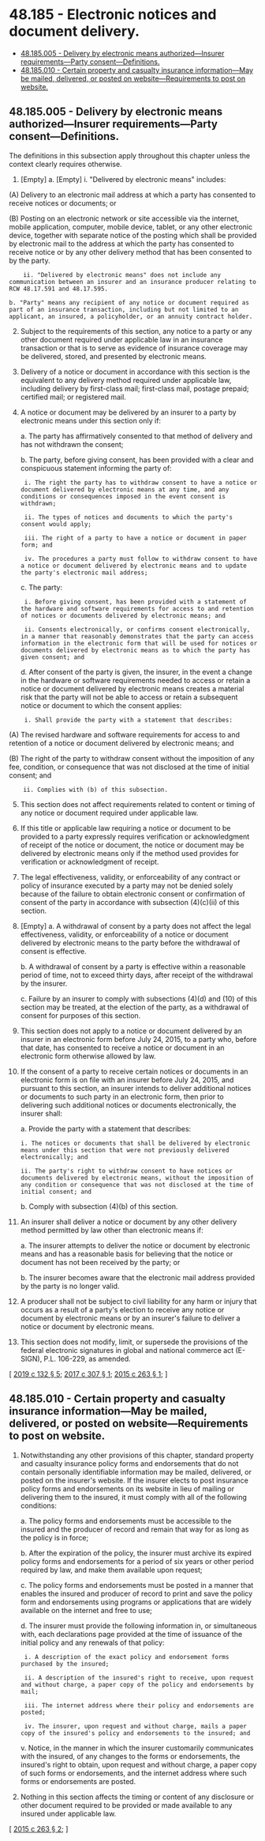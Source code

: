 # 48.185 - Electronic notices and document delivery.
* [48.185.005 - Delivery by electronic means authorized—Insurer requirements—Party consent—Definitions.](#48185005---delivery-by-electronic-means-authorizedinsurer-requirementsparty-consentdefinitions)
* [48.185.010 - Certain property and casualty insurance information—May be mailed, delivered, or posted on website—Requirements to post on website.](#48185010---certain-property-and-casualty-insurance-informationmay-be-mailed-delivered-or-posted-on-websiterequirements-to-post-on-website)
## 48.185.005 - Delivery by electronic means authorized—Insurer requirements—Party consent—Definitions.
The definitions in this subsection apply throughout this chapter unless the context clearly requires otherwise.

1. [Empty]
    a. [Empty]
        i. "Delivered by electronic means" includes:

(A) Delivery to an electronic mail address at which a party has consented to receive notices or documents; or

(B) Posting on an electronic network or site accessible via the internet, mobile application, computer, mobile device, tablet, or any other electronic device, together with separate notice of the posting which shall be provided by electronic mail to the address at which the party has consented to receive notice or by any other delivery method that has been consented to by the party.

        ii. "Delivered by electronic means" does not include any communication between an insurer and an insurance producer relating to RCW 48.17.591 and 48.17.595.

    b. "Party" means any recipient of any notice or document required as part of an insurance transaction, including but not limited to an applicant, an insured, a policyholder, or an annuity contract holder.

2. Subject to the requirements of this section, any notice to a party or any other document required under applicable law in an insurance transaction or that is to serve as evidence of insurance coverage may be delivered, stored, and presented by electronic means.

3. Delivery of a notice or document in accordance with this section is the equivalent to any delivery method required under applicable law, including delivery by first-class mail; first-class mail, postage prepaid; certified mail; or registered mail.

4. A notice or document may be delivered by an insurer to a party by electronic means under this section only if:

    a. The party has affirmatively consented to that method of delivery and has not withdrawn the consent;

    b. The party, before giving consent, has been provided with a clear and conspicuous statement informing the party of:

        i. The right the party has to withdraw consent to have a notice or document delivered by electronic means at any time, and any conditions or consequences imposed in the event consent is withdrawn;

        ii. The types of notices and documents to which the party's consent would apply;

        iii. The right of a party to have a notice or document in paper form; and

        iv. The procedures a party must follow to withdraw consent to have a notice or document delivered by electronic means and to update the party's electronic mail address;

    c. The party:

        i. Before giving consent, has been provided with a statement of the hardware and software requirements for access to and retention of notices or documents delivered by electronic means; and

        ii. Consents electronically, or confirms consent electronically, in a manner that reasonably demonstrates that the party can access information in the electronic form that will be used for notices or documents delivered by electronic means as to which the party has given consent; and

    d. After consent of the party is given, the insurer, in the event a change in the hardware or software requirements needed to access or retain a notice or document delivered by electronic means creates a material risk that the party will not be able to access or retain a subsequent notice or document to which the consent applies:

        i. Shall provide the party with a statement that describes:

(A) The revised hardware and software requirements for access to and retention of a notice or document delivered by electronic means; and

(B) The right of the party to withdraw consent without the imposition of any fee, condition, or consequence that was not disclosed at the time of initial consent; and

        ii. Complies with (b) of this subsection.

5. This section does not affect requirements related to content or timing of any notice or document required under applicable law.

6. If this title or applicable law requiring a notice or document to be provided to a party expressly requires verification or acknowledgment of receipt of the notice or document, the notice or document may be delivered by electronic means only if the method used provides for verification or acknowledgment of receipt.

7. The legal effectiveness, validity, or enforceability of any contract or policy of insurance executed by a party may not be denied solely because of the failure to obtain electronic consent or confirmation of consent of the party in accordance with subsection (4)(c)(ii) of this section.

8. [Empty]
    a. A withdrawal of consent by a party does not affect the legal effectiveness, validity, or enforceability of a notice or document delivered by electronic means to the party before the withdrawal of consent is effective.

    b. A withdrawal of consent by a party is effective within a reasonable period of time, not to exceed thirty days, after receipt of the withdrawal by the insurer.

    c. Failure by an insurer to comply with subsections (4)(d) and (10) of this section may be treated, at the election of the party, as a withdrawal of consent for purposes of this section.

9. This section does not apply to a notice or document delivered by an insurer in an electronic form before July 24, 2015, to a party who, before that date, has consented to receive a notice or document in an electronic form otherwise allowed by law.

10. If the consent of a party to receive certain notices or documents in an electronic form is on file with an insurer before July 24, 2015, and pursuant to this section, an insurer intends to deliver additional notices or documents to such party in an electronic form, then prior to delivering such additional notices or documents electronically, the insurer shall:

    a. Provide the party with a statement that describes:

        i. The notices or documents that shall be delivered by electronic means under this section that were not previously delivered electronically; and

        ii. The party's right to withdraw consent to have notices or documents delivered by electronic means, without the imposition of any condition or consequence that was not disclosed at the time of initial consent; and

    b. Comply with subsection (4)(b) of this section.

11. An insurer shall deliver a notice or document by any other delivery method permitted by law other than electronic means if:

    a. The insurer attempts to deliver the notice or document by electronic means and has a reasonable basis for believing that the notice or document has not been received by the party; or

    b. The insurer becomes aware that the electronic mail address provided by the party is no longer valid.

12. A producer shall not be subject to civil liability for any harm or injury that occurs as a result of a party's election to receive any notice or document by electronic means or by an insurer's failure to deliver a notice or document by electronic means.

13. This section does not modify, limit, or supersede the provisions of the federal electronic signatures in global and national commerce act (E-SIGN), P.L. 106-229, as amended.

\[ [2019 c 132 § 5](http://lawfilesext.leg.wa.gov/biennium/2019-20/Pdf/Bills/Session%20Laws/House/1908.SL.pdf?cite=2019%20c%20132%20§%205); [2017 c 307 § 1](http://lawfilesext.leg.wa.gov/biennium/2017-18/Pdf/Bills/Session%20Laws/House/1845-S.SL.pdf?cite=2017%20c%20307%20§%201); [2015 c 263 § 1](http://lawfilesext.leg.wa.gov/biennium/2015-16/Pdf/Bills/Session%20Laws/Senate/5471.SL.pdf?cite=2015%20c%20263%20§%201); \]

## 48.185.010 - Certain property and casualty insurance information—May be mailed, delivered, or posted on website—Requirements to post on website.
1. Notwithstanding any other provisions of this chapter, standard property and casualty insurance policy forms and endorsements that do not contain personally identifiable information may be mailed, delivered, or posted on the insurer's website. If the insurer elects to post insurance policy forms and endorsements on its website in lieu of mailing or delivering them to the insured, it must comply with all of the following conditions:

    a. The policy forms and endorsements must be accessible to the insured and the producer of record and remain that way for as long as the policy is in force;

    b. After the expiration of the policy, the insurer must archive its expired policy forms and endorsements for a period of six years or other period required by law, and make them available upon request;

    c. The policy forms and endorsements must be posted in a manner that enables the insured and producer of record to print and save the policy form and endorsements using programs or applications that are widely available on the internet and free to use;

    d. The insurer must provide the following information in, or simultaneous with, each declarations page provided at the time of issuance of the initial policy and any renewals of that policy:

        i. A description of the exact policy and endorsement forms purchased by the insured;

        ii. A description of the insured's right to receive, upon request and without charge, a paper copy of the policy and endorsements by mail;

        iii. The internet address where their policy and endorsements are posted;

        iv. The insurer, upon request and without charge, mails a paper copy of the insured's policy and endorsements to the insured; and

    v. Notice, in the manner in which the insurer customarily communicates with the insured, of any changes to the forms or endorsements, the insured's right to obtain, upon request and without charge, a paper copy of such forms or endorsements, and the internet address where such forms or endorsements are posted.

2. Nothing in this section affects the timing or content of any disclosure or other document required to be provided or made available to any insured under applicable law.

\[ [2015 c 263 § 2](http://lawfilesext.leg.wa.gov/biennium/2015-16/Pdf/Bills/Session%20Laws/Senate/5471.SL.pdf?cite=2015%20c%20263%20§%202); \]

